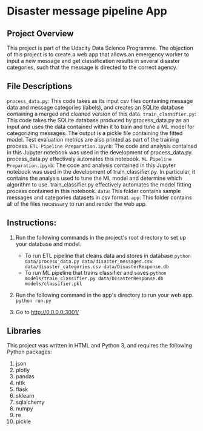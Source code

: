# Disaster message pipeline App
## Project Overview
This project is part of the Udacity Data Science Programme. The objection of this project is to create a web app that allows an emergency worker to input a new message and get classification results in several disaster categories, such that the message is directed to the correct agency. 

## File Descriptions
`process_data.py`: This code takes as its input csv files containing message data and message categories (labels), and creates an SQLite database containing a merged and cleaned version of this data.
`train_classifier.py`: This code takes the SQLite database produced by process_data.py as an input and uses the data contained within it to train and tune a ML model for categorizing messages. The output is a pickle file containing the fitted model. Test evaluation metrics are also printed as part of the training process.
`ETL Pipeline Preparation.ipynb`: The code and analysis contained in this Jupyter notebook was used in the development of process_data.py. process_data.py effectively automates this notebook.
`ML Pipeline Preparation.ipynb`: The code and analysis contained in this Jupyter notebook was used in the development of train_classifier.py. In particular, it contains the analysis used to tune the ML model and determine which algorithm to use. train_classifier.py effectively automates the model fitting process contained in this notebook.
`data`: This folder contains sample messages and categories datasets in csv format.
`app`: This folder contains all of the files necessary to run and render the web app.

## Instructions:
1. Run the following commands in the project's root directory to set up your database and model.

    - To run ETL pipeline that cleans data and stores in database
        `python data/process_data.py data/disaster_messages.csv data/disaster_categories.csv data/DisasterResponse.db`
    - To run ML pipeline that trains classifier and saves
        `python models/train_classifier.py data/DisasterResponse.db models/classifier.pkl`

2. Run the following command in the app's directory to run your web app.
    `python run.py`

3. Go to http://0.0.0.0:3001/

## Libraries
This project was written in HTML and Python 3, and requires the following Python packages: 
1. json
2. plotly
3. pandas 
4. nltk 
5. flask 
6. sklearn 
7. sqlalchemy 
8. numpy 
9. re 
10. pickle
